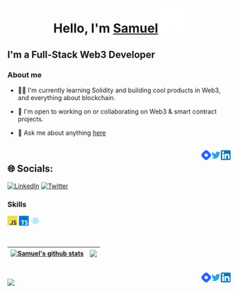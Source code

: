 <h1 align="center">
   Hello, I'm <a href="https://github.com/samueldanso">Samuel<a><img src="https://github.com/Kathryn-Jie/Kathryn-Jie/blob/main/wave.gif" width="60px"/>
</h1>


## I'm a Full-Stack Web3 Developer

### About me

  - 👨‍💻 I'm currently learning Solidity and building cool products in Web3, and everything about blockchain.
  
  - 🤝 I'm open to working on or collaborating on Web3 & smart contract projects.
  
  - 💬 Ask me about anything [here](https://github.com/samueldanso/samueldanso/issues)

<br />

<a href="https://www.linkedin.com/in/samueldanso">
  <img align="right" alt="Samuel Danso | LinkedIn" width="22px" src="https://github.com/samueldanso/samueldanso/blob/main/assets/linkedin.png" />
</a> 
<a href="https://twitter.com/samueldanso">
  <img align="right" alt="Samuel Danso | Twitter" width="22px" src="https://github.com/samueldanso/samueldanso/blob/main/assets/twitter.svg" />
</a>
<a href="https://samueldanso.hashnode.dev">
  <img align="right" alt="Samuel Danso | Hashnode" width="22px" src="https://github.com/samueldanso/samueldanso/blob/main/assets/hashnode.png" />
</a>

## 🌐 Socials:
[![LinkedIn](https://img.shields.io/badge/LinkedIn-%230077B5.svg?logo=linkedin&logoColor=white)](https://linkedin.com/in/samueldanso) [![Twitter](https://img.shields.io/badge/Twitter-%231DA1F2.svg?logo=Twitter&logoColor=white)](https://twitter.com/sam) 

### Skills

<code><img height="22" alt="javascript" src="https://raw.githubusercontent.com/github/explore/80688e429a7d4ef2fca1e82350fe8e3517d3494d/topics/javascript/javascript.png"></code>
<code><img height="22" alt="typescript" src="https://raw.githubusercontent.com/github/explore/80688e429a7d4ef2fca1e82350fe8e3517d3494d/topics/typescript/typescript.png"></code>
<code><img height="22" alt="react" src="https://raw.githubusercontent.com/github/explore/80688e429a7d4ef2fca1e82350fe8e3517d3494d/topics/react/react.png"></code>

<br />

| <a href="https://github.com/anuraghazra/github-readme-stats"><img align="center" src="https://github-readme-stats.vercel.app/api?username=samueldanso&show_icons=true&include_all_commits=true&theme=bear&hide_border=true" alt="Samuel's github stats" /></a> | <a href="https://github.com/anuraghazra/github-readme-stats"><img align="center" src="https://github-readme-stats.vercel.app/api/top-langs/?username=samueldanso&layout=compact&theme=bear&hide_border=true" /></a> |
| ------------- | ------------- |

<br />

<a href="https://www.linkedin.com/in/samueldanso">
  <img align="right" alt="Samuel Danso | LinkedIn" width="22px" src="https://github.com/samueldanso/samueldanso/blob/main/assets/linkedin.png" />
</a> 
<a href="https://twitter.com/samueldanso">
  <img align="right" alt="Samuel Danso | Twitter" width="22px" src="https://github.com/samueldanso/samueldanso/blob/main/assets/twitter.svg" />
</a>
<a href="https://samueldanso.hashnode.dev">
  <img align="right" alt="Samuel Danso | Hashnode" width="22px" src="https://github.com/samueldanso/samueldanso/blob/main/assets/hashnode.png" />
</a>


<a href="https://www.buymeacoffee.com/samueldans0"><img src="https://cdn.buymeacoffee.com/buttons/v2/default-yellow.png" width="160" /></a>